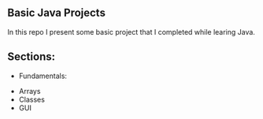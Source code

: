 ## Basic Java Projects
In this repo I present some basic project that I completed while learing Java.
## Sections:
 - Fundamentals:
  * Arrays
  * Classes
  * GUI
